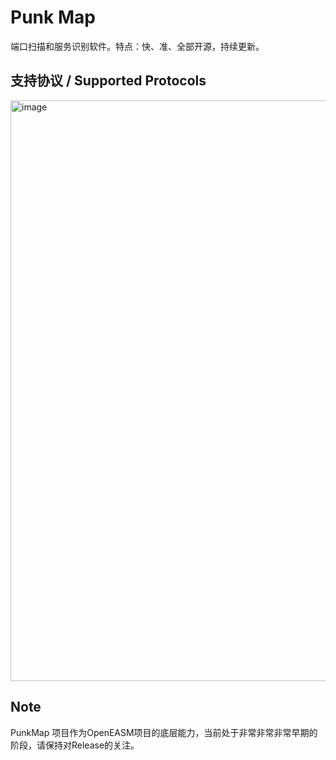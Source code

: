 # Punk Map

端口扫描和服务识别软件。特点：快、准、全部开源，持续更新。

## 支持协议 / Supported Protocols
<img width="929" alt="image" src="https://github.com/openeasm/punkmap/assets/15059493/d90ce160-2642-4cfa-9881-a684e02c2a42">


## Note

PunkMap 项目作为OpenEASM项目的底层能力，当前处于非常非常非常早期的阶段，请保持对Release的关注。
